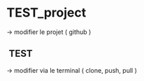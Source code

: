 # TEST_project

-> modifier le projet ( github )
##  TEST
-> modifier via le terminal ( clone, push, pull )
